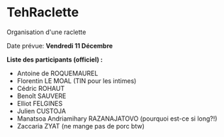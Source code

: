 # TehRaclette
Organisation d'une raclette

Date prévue: **Vendredi 11 Décembre**

**Liste des participants (officiel) :**
* Antoine de ROQUEMAUREL
* Florentin LE MOAL (TIN pour les intimes)
* Cédric ROHAUT
* Benoît SAUVERE
* Elliot FELGINES
* Julien CUSTOJA
* Manatsoa Andriamihary RAZANAJATOVO (pourquoi est-ce si long?!)
* Zaccaria ZYAT (ne mange pas de porc btw) 
